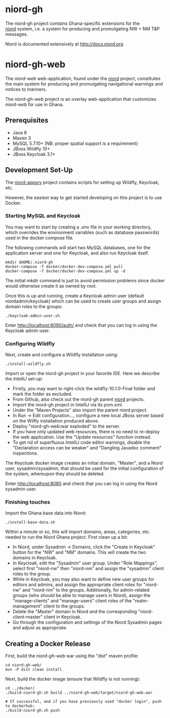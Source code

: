 # niord-gh

The niord-gh project contains Ghana-specific extensions for the   
[niord](https://github.com/NiordOrg) system, i.e. a system
for producing and promulgating NW + NM T&P messages.

Niord is documented extensively at http://docs.niord.org

# niord-gh-web

The *niord-web* web-application, found under the [niord](https://github.com/NiordOrg/niord) project,
constitutes the main system for producing and promulgating navigational warnings and notices to 
mariners.

The *niord-gh-web* project is an overlay web-application that customizes *niord-web* for use in
Ghana. 

## Prerequisites

* Java 8
* Maven 3
* MySQL 5.7.10+ (NB: proper spatial support is a requirement)
* JBoss Wildfly 10+
* JBoss Keycloak 3.1+

## Development Set-Up

The [niord-appsrv](https://github.com/NiordOrg/niord-appsrv) project contains scripts for
setting up Wildfly, Keycloak, etc.

However, the easiest way to get started developing on this project is to use Docker.

### Starting MySQL and Keycloak

You may want to start by creating a *.env* file in your working directory, which overrides the environment variables 
(such as database passwords) used in the docker compose file.

The following commands will start two MySQL databases, one for the application server 
and one for Keycloak, and also run Keycloak itself.

    mkdir $HOME/.niord-gh
    docker-compose -f docker/docker-dev-compose.yml pull
    docker-compose -f docker/docker-dev-compose.yml up -d

The initial *mkdir* command is just to avoid permission problems since docker would otherwise create it as owned
by root.

Once this is up and running, create a Keycloak admin user (default niordadmin/keycloak)
which can be used to create user groups and assign domain roles to the groups:

    ./keycloak-admin-user.sh

Enter [http://localhost:8090/auth/](http://localhost:8090/auth/) and check that you can log in using the Keycloak admin user.

### Configuring Wildfly

Next, create and configure a Wildfly installation using:

    ./install-wildfly.sh

Import or open the niord-gh project in your favorite IDE. Here we describe  the 
*IntelliJ* set-up:
* Firstly, you may want to right-click the wildfly-10.1.0-Final folder and mark
  the folder as excluded.
* From Github, also check out the niord-gh parent 
  [niord](https://github.com/NiordOrg/niord) projects.
* Import the niord-gh project in IntelliJ via its pom.xml.
* Under the "Maven Projects" also import the parent niord project.
* In Run -> Edit configuration..., configure a new local JBoss server based on the Wilfly
  installation produced above.
* Deploy "niord-gh-web:war exploded" to the server.
* If you have only updated web resources, there is no need to re-deploy the web application. Use the "Update resources" 
  function instead.
* To get rid of superfluous IntelliJ code editor warnings, disable the "Declaration access can be weaker" 
  and "Dangling Javadoc comment" inspections.

The Keycloak docker image creates an initial domain, "Master", and a Niord user, sysadmin/sysadmin,
that should be used for the initial configuration of the system, whereupon they should be
deleted.

Enter [http://localhost:8080](http://localhost:8080) and check that you can log in using the Niord sysadmin user.

### Finishing touches

Import the Ghana base data into Niord:

    ./install-base-data.sh
    
Within a minute or so, this will import domains, areas, categories, etc. needed to run the Niord Ghana project. 
First clean up a bit:
* In Niord, under Sysadmin -> Domains, click the "Create in Keycloak" button for the "NW" and "NM" domains. 
  This will create the two domains in Keycloak. 
* In Keycloak, edit the "Sysadmin" user group. Under "Role Mappings", select first "niord-nw" then "niord-nm" and assign 
  the "sysadmin" client roles to the group.
* While in Keycloak, you may also want to define new user groups for editors and admins, and assign the appropriate 
  client roles for "niord-nw" and "niord-nm" to the groups. 
  Additionally, for admin-related groups (who should be able to manage users in Niord), assign the "manage-clients" and 
  "manage-users" client roles of the "realm-management" client to the groups.
* Delete the "Master" domain in Niord and the corresponding "niord-client-master" client in Keycloak.
* Go through the configuration and settings of the Niord Sysadmin pages and adjust as 
  appropriate.


## Creating a Docker Release

First, build the *niord-gh-web* war using the "dist" maven profile:

    cd niord-gh-web/
    mvn -P dist clean install
    
Next, build the docker image (ensure that Wildfly is not running):

    cd ../docker/
    ./build-niord-gh.sh build ../niord-gh-web/target/niord-gh-web.war
     
    # If successful, and if you have previously used "docker login", push to dockerhub:
    ./build-niord-gh.sh push
